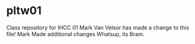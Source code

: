 # pltw01
Class repository for IHCC 01
Mark Van Velsor has made a change to this file!
Mark Made additional changes
Whatsup, its Bram.
